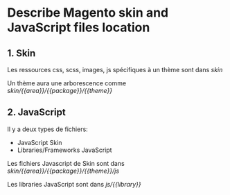 # Describe Magento skin and JavaScript files location

## 1. Skin

Les ressources css, scss, images, js spécifiques à un thème sont dans *skin*

Un thème aura une arborescence comme *skin/{{area}}/{{package}}/{{theme}}*


## 2. JavaScript

Il y a deux types de fichiers:

- JavaScript Skin 
- Libraries/Frameworks JavaScript 

Les fichiers Javascript de Skin sont dans *skin/{{area}}/{{package}}/{{theme}}/js*

Les libraries JavaScript sont dans *js/{{library}}*
